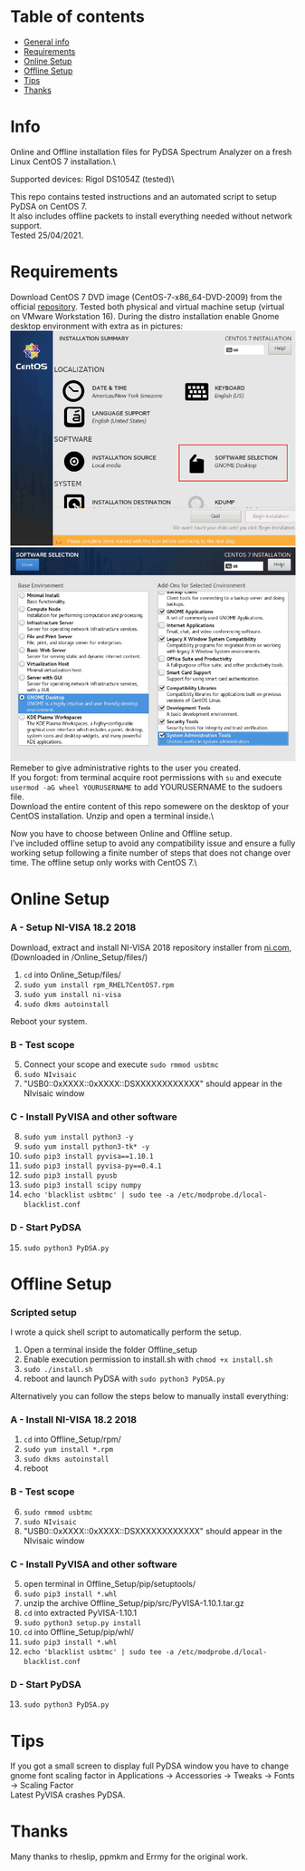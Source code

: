# Table of contents
* [General info](#Info)
* [Requirements](#Requirements)
* [Online Setup](#Online-Setup)
* [Offline Setup](#Offline-Setup)
* [Tips](#Tips)
* [Thanks](#Thanks)

# Info
Online and Offline installation files for PyDSA Spectrum Analyzer on a fresh Linux CentOS 7 installation.\

Supported devices: Rigol DS1054Z (tested)\

This repo contains tested instructions and an automated script to setup PyDSA on CentOS 7.\
It also includes offline packets to install everything needed without network support.\
Tested 25/04/2021.

# Requirements
Download CentOS 7 DVD image (CentOS-7-x86_64-DVD-2009) from the official [repository](http://isoredirect.centos.org/centos/7/isos/x86_64/).
Tested both physical and virtual machine setup (virtual on VMware Workstation 16).
During the distro installation enable Gnome desktop environment with extra as in pictures:
![CentOS software options](https://github.com/Limon93/PyDSA/blob/master/CentOS_setup_1of2.png)
![CentOS selection](https://github.com/Limon93/PyDSA/blob/master/CentOS_setup_2of2.png)
Remeber to give administrative rights to the user you created.\
If you forgot: from terminal acquire root permissions with `su` and execute `usermod -aG wheel YOURUSERNAME` to add YOURUSERNAME to the sudoers file.\
Download the entire content of this repo somewere on the desktop of your CentOS installation. Unzip and open a terminal inside.\

Now you have to choose between Online and Offline setup.\
I've included offline setup to avoid any compatibility issue and ensure a fully working setup following a finite number of steps that does not change over time.
The offline setup only works with CentOS 7.\

# Online Setup
### A - Setup NI-VISA 18.2 2018  
Download, extract and install NI-VISA 2018 repository installer from [ni.com](https://www.ni.com/it-it/support/downloads/drivers/download.ni-linux-device-drivers.html#349660), (Downloaded in /Online_Setup/files/)

1) `cd` into Online_Setup/files/ 	
2) `sudo yum install rpm_RHEL7CentOS7.rpm`
3) `sudo yum install ni-visa`
4) `sudo dkms autoinstall`

Reboot your system.
	

### B - Test scope

5) Connect your scope and execute `sudo rmmod usbtmc`
6) `sudo NIvisaic` 
7) "USB0::0xXXXX::0xXXXX::DSXXXXXXXXXXXX" should appear in the NIvisaic window

### C - Install PyVISA and other software

8) `sudo yum install python3 -y`
9) `sudo yum install python3-tk* -y`
10) `sudo pip3 install pyvisa==1.10.1`
11) `sudo pip3 install pyvisa-py==0.4.1`
12) `sudo pip3 install pyusb`
13) `sudo pip3 install scipy numpy`
14) `echo 'blacklist usbtmc' | sudo tee -a /etc/modprobe.d/local-blacklist.conf`

### D - Start PyDSA
	
15) `sudo python3 PyDSA.py`


# Offline Setup

### Scripted setup

I wrote a quick shell script to automatically perform the setup.

1) Open a terminal inside the folder Offline_setup
2) Enable execution permission to install.sh with `chmod +x install.sh`
3) `sudo ./install.sh`
4) reboot and launch PyDSA with `sudo python3 PyDSA.py`

Alternatively you can follow the steps below to manually install everything:

### A - Install NI-VISA 18.2 2018

1) `cd` into Offline_Setup/rpm/
2) `sudo yum install *.rpm`
3) `sudo dkms autoinstall`
4) reboot

### B - Test scope

6) `sudo rmmod usbtmc`
7) `sudo NIvisaic`
8) "USB0::0xXXXX::0xXXXX::DSXXXXXXXXXXXX" should appear in the NIvisaic window

### C - Install PyVISA and other software

5) open terminal in Offline_Setup/pip/setuptools/
6) `sudo pip3 install *.whl`
7) unzip the archive Offline_Setup/pip/src/PyVISA-1.10.1.tar.gz 
8) `cd` into extracted PyVISA-1.10.1
9) `sudo python3 setup.py install`
10) `cd` into Offline_Setup/pip/whl/
11) `sudo pip3 install *.whl`
12) `echo 'blacklist usbtmc' | sudo tee -a /etc/modprobe.d/local-blacklist.conf`


### D - Start PyDSA

13) `sudo python3 PyDSA.py`


# Tips
If you got a small screen to display full PyDSA window you have to change gnome font scaling factor in Applications -> Accessories -> Tweaks -> Fonts -> Scaling Factor\
Latest PyVISA crashes PyDSA.

# Thanks
Many thanks to rheslip, ppmkm and Errmy for the original work.






